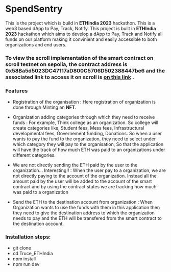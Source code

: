 # SpendSentry 
This is the project which is build in **ETHIndia 2023** hackathon. This is a web3 based dApp to Pay, Track, Notify.
This project is built in **ETHIndia 2023** hackathon which aims to develop a dApp to Pay, Track and Notify all funds on our platform making it convinient and easily accessible to both organizations and end users. 

### To view the scroll implementation of the smart contract on scroll testnet on sepolia, the contract address is 0x58Ba5d5023DC47117aD800C5706D502388447be6 and the associated link to access it on scroll is [on this link](https://sepolia.scrollscan.dev/address/0x58ba5d5023dc47117ad800c5706d502388447be6) .

###  Features 

- Registration of the organisation :
    Here registration of organization is done through Minting an **NFT**.

- Organization adding categories through which they need to receive funds :
  For example, Think college as an organization. So college will create categories like, Student fees, Mess fees, Infrastructural developmental fees, Governement funding, Donations. So when a user wants to pay the fund to the organization, they need to select under which category they will pay to the organisation, So that the application will have the track of how much ETH was paid to an organizations under different categories.

- We are not directly sending the ETH paid by the user to the organization... Interesting!! :
  When the user pay to a organization, we are not directly paying to the account of the organization. Instead all the amount paid by the user will be added to the account of the smart contract and by using the contract states we are tracking how much was paid to a organization

- Send the ETH to the destination account from organization :
  When Organization wants to use the funds with them in this application then they need to give the destination address to which the organization needs to pay and the ETH will be transfered from the smart contract to the destination account.

### Installation steps:
- git clone <repo>
- cd Truce_ETHIndia
- npm install
- npm run dev

